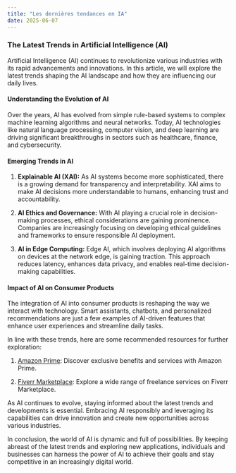 ```yaml
---
title: "Les dernières tendances en IA"
date: 2025-06-07
---
```


### The Latest Trends in Artificial Intelligence (AI)

Artificial Intelligence (AI) continues to revolutionize various industries with its rapid advancements and innovations. In this article, we will explore the latest trends shaping the AI landscape and how they are influencing our daily lives.

#### Understanding the Evolution of AI

Over the years, AI has evolved from simple rule-based systems to complex machine learning algorithms and neural networks. Today, AI technologies like natural language processing, computer vision, and deep learning are driving significant breakthroughs in sectors such as healthcare, finance, and cybersecurity.

#### Emerging Trends in AI

1. **Explainable AI (XAI):** As AI systems become more sophisticated, there is a growing demand for transparency and interpretability. XAI aims to make AI decisions more understandable to humans, enhancing trust and accountability.

2. **AI Ethics and Governance:** With AI playing a crucial role in decision-making processes, ethical considerations are gaining prominence. Companies are increasingly focusing on developing ethical guidelines and frameworks to ensure responsible AI deployment.

3. **AI in Edge Computing:** Edge AI, which involves deploying AI algorithms on devices at the network edge, is gaining traction. This approach reduces latency, enhances data privacy, and enables real-time decision-making capabilities.

#### Impact of AI on Consumer Products

The integration of AI into consumer products is reshaping the way we interact with technology. Smart assistants, chatbots, and personalized recommendations are just a few examples of AI-driven features that enhance user experiences and streamline daily tasks.

In line with these trends, here are some recommended resources for further exploration:

1. [Amazon Prime](https://www.amazon.fr/amazonprime?_encoding=UTF8&primeCampaignId=prime_assoc_ft&tag=zenzen0d-21France): Discover exclusive benefits and services with Amazon Prime.
   
2. [Fiverr Marketplace](https://go.fiverr.com/visit/?bta=1071918&brand=fiverrmarketplace): Explore a wide range of freelance services on Fiverr Marketplace.

As AI continues to evolve, staying informed about the latest trends and developments is essential. Embracing AI responsibly and leveraging its capabilities can drive innovation and create new opportunities across various industries.

In conclusion, the world of AI is dynamic and full of possibilities. By keeping abreast of the latest trends and exploring new applications, individuals and businesses can harness the power of AI to achieve their goals and stay competitive in an increasingly digital world.